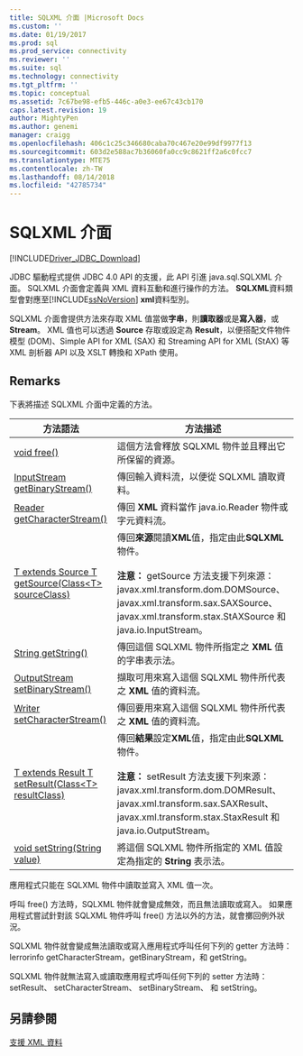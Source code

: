 ```yaml
---
title: SQLXML 介面 |Microsoft Docs
ms.custom: ''
ms.date: 01/19/2017
ms.prod: sql
ms.prod_service: connectivity
ms.reviewer: ''
ms.suite: sql
ms.technology: connectivity
ms.tgt_pltfrm: ''
ms.topic: conceptual
ms.assetid: 7c67be98-efb5-446c-a0e3-ee67c43cb170
caps.latest.revision: 19
author: MightyPen
ms.author: genemi
manager: craigg
ms.openlocfilehash: 406c1c25c346680caba70c467e20e99df9977f13
ms.sourcegitcommit: 603d2e588ac7b36060fa0cc9c8621ff2a6c0fcc7
ms.translationtype: MTE75
ms.contentlocale: zh-TW
ms.lasthandoff: 08/14/2018
ms.locfileid: "42785734"
---
```

# <a name="sqlxml-interface"></a>SQLXML 介面

[!INCLUDE[Driver_JDBC_Download](../../includes/driver_jdbc_download.md)]

JDBC 驅動程式提供 JDBC 4.0 API 的支援，此 API 引進 java.sql.SQLXML 介面。 SQLXML 介面會定義與 XML 資料互動和進行操作的方法。 **SQLXML**資料類型會對應至[!INCLUDE[ssNoVersion](../../includes/ssnoversion-md.md)] **xml**資料型別。  
  
SQLXML 介面會提供方法來存取 XML 值當做**字串**，則**讀取器**或是**寫入器**，或**Stream**。 XML 值也可以透過 **Source** 存取或設定為 **Result**，以便搭配文件物件模型 (DOM)、Simple API for XML (SAX) 和 Streaming API for XML (StAX) 等 XML 剖析器 API 以及 XSLT 轉換和 XPath 使用。  
  
## <a name="remarks"></a>Remarks  

下表將描述 SQLXML 介面中定義的方法。  
  
|方法語法|方法描述|  
|-------------------|------------------------|  
|[void free()](http://go.microsoft.com/fwlink/?LinkId=131685)|這個方法會釋放 SQLXML 物件並且釋出它所保留的資源。|  
|[InputStream getBinaryStream()](http://go.microsoft.com/fwlink/?LinkId=131754)|傳回輸入資料流，以便從 SQLXML 讀取資料。|  
|[Reader getCharacterStream()](http://go.microsoft.com/fwlink/?LinkId=131755)|傳回 **XML** 資料當作 java.io.Reader 物件或字元資料流。|  
|[T extends Source T getSource(Class\<T> sourceClass)](http://go.microsoft.com/fwlink/?LinkId=131756)|傳回**來源**閱讀**XML**值，指定由此**SQLXML**物件。<br /><br /> **注意：** getSource 方法支援下列來源：javax.xml.transform.dom.DOMSource、javax.xml.transform.sax.SAXSource、javax.xml.transform.stax.StAXSource 和 java.io.InputStream。|  
|[String getString()](http://go.microsoft.com/fwlink/?LinkId=131757)|傳回這個 SQLXML 物件所指定之 **XML** 值的字串表示法。|  
|[OutputStream setBinaryStream()](http://go.microsoft.com/fwlink/?LinkId=131758)|擷取可用來寫入這個 SQLXML 物件所代表之 **XML** 值的資料流。|  
|[Writer setCharacterStream()](http://go.microsoft.com/fwlink/?LinkId=131759)|傳回要用來寫入這個 SQLXML 物件所代表之 **XML** 值的資料流。|  
|[T extends Result T setResult(Class\<T> resultClass)](http://go.microsoft.com/fwlink/?LinkId=131760)|傳回**結果**設定**XML**值，指定由此**SQLXML**物件。<br /><br /> **注意：** setResult 方法支援下列來源：javax.xml.transform.dom.DOMResult、javax.xml.transform.sax.SAXResult、javax.xml.transform.stax.StaxResult 和 java.io.OutputStream。|  
|[void setString(String value)](http://go.microsoft.com/fwlink/?LinkId=131762)|將這個 SQLXML 物件所指定的 XML 值設定為指定的 **String** 表示法。|  
  
應用程式只能在 SQLXML 物件中讀取並寫入 XML 值一次。  
  
呼叫 free() 方法時，SQLXML 物件就會變成無效，而且無法讀取或寫入。 如果應用程式嘗試針對該 SQLXML 物件呼叫 free() 方法以外的方法，就會擲回例外狀況。  
  
SQLXML 物件就會變成無法讀取或寫入應用程式呼叫任何下列的 getter 方法時： Ierrorinfo getCharacterStream，getBinaryStream，和 getString。  
  
SQLXML 物件就無法寫入或讀取應用程式呼叫任何下列的 setter 方法時： setResult、 setCharacterStream、 setBinaryStream、 和 setString。  
  
## <a name="see-also"></a>另請參閱  

[支援 XML 資料](../../connect/jdbc/supporting-xml-data.md)  
